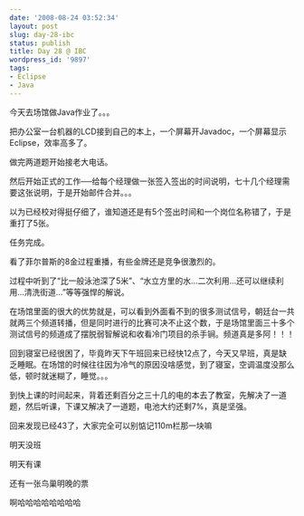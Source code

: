 ```yaml
---
date: '2008-08-24 03:52:34'
layout: post
slug: day-28-ibc
status: publish
title: Day 28 @ IBC
wordpress_id: '9897'
tags:
- Eclipse
- Java
---
```


今天去场馆做Java作业了。。。

  

把办公室一台机器的LCD接到自己的本上，一个屏幕开Javadoc，一个屏幕显示Eclipse，效率高多了。

  

做完两道题开始接老大电话。

  

  

然后开始正式的工作──给每个经理做一张签入签出的时间说明，七十几个经理需要这张说明，于是开始邮件合并。。。

  

以为已经校对得挺仔细了，谁知道还是有5个签出时间和一个岗位名称错了，于是重打了5张。

  

任务完成。

  

  

看了菲尔普斯的8金过程重播，有些金牌还是竞争很激烈的。

过程中听到了“比一般泳池深了5米”、“水立方里的水…二次利用…还可以继续利用…清洗街道…”等等强悍的解说。

  

  

在场馆里面的很大的优势就是，可以看到外面看不到的很多测试信号，朝廷台一共就两三个频道转播，但是同时进行的比赛可决不止这个数，于是场馆里面三十多个测试信号的频道成了摆脱弱智解说和收看冷门项目的杀手锏。频道真是多阿！！！

  

  

回到寝室已经很困了，毕竟昨天下午班回来已经快12点了，今天又早班，真是缺乏睡眠。在场馆的时候往往因为冷气的原因没啥感觉，到了寝室，空调温度没那么低，顿时就迷糊了，睡觉。。。

  

到快上课的时间起来，背着还剩百分之三十几的电的本去了教室，先解决了一道题，然后听课，下课又解决了一道题，电池大约还剩7%，真是坚强。

  

  

回来发现已经43了，大家完全可以别惦记110m栏那一块嘛

  

明天没班

  

明天有课

  

还有一张鸟巢明晚的票

  

啊哈哈哈哈哈哈哈哈
